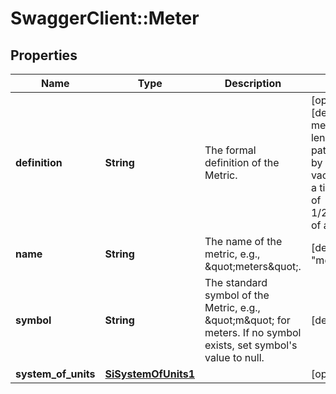 # SwaggerClient::Meter

## Properties
Name | Type | Description | Notes
------------ | ------------- | ------------- | -------------
**definition** | **String** | The formal definition of the Metric. | [optional] [default to &quot;The meter is the length of the path travelled by light in vacuum during a time interval of 1/299792458th of a second.&quot;]
**name** | **String** | The name of the metric, e.g., \&quot;meters\&quot;. | [default to &quot;meter&quot;]
**symbol** | **String** | The standard symbol of the Metric, e.g., \&quot;m\&quot; for meters. If no symbol exists, set symbol&#39;s value to null. | [default to &quot;m&quot;]
**system_of_units** | [**SiSystemOfUnits1**](SiSystemOfUnits1.md) |  | [optional] 


